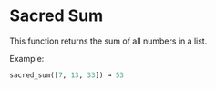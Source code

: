 # Sacred Sum

This function returns the sum of all numbers in a list.

Example:

```python
sacred_sum([7, 13, 33]) → 53


